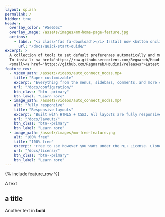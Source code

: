 ```yaml
---
layout: splash
permalink: /
hidden: true
header:
  overlay_color: "#5e616c"
  overlay_image: /assets/images/mm-home-page-feature.jpg
  actions:
    - label: "<i class='fas fa-download'></i> Install now <button onclick="copy_to_clipboard('two')">copy second</button>"
      url: "/docs/quick-start-guide/"
excerpt: >
  A collection of tools to set default preferences automatically and make Houdini more usable and stable.<br />
  To install: <a href="https://raw.githubusercontent.com/Regnareb/Houdini/refs/heads/main/python2.7libs/tools/installer.py">paste this script</a> to Houdini > Window > Python Source Editor > Accept
  <small><a href="https://github.com/Regnareb/Houdini/releases">Latest release v0.3.1</a></small>
feature_row:
  - video_path: /assets/videos/auto_connect_nodes.mp4
    title: "Super customizable"
    excerpt: "Everything from the menus, sidebars, comments, and more can be configured or set with YAML Front Matter."
    url: "/docs/configuration/"
    btn_class: "btn--primary"
    btn_label: "Learn more"
  - image_path: /assets/videos/auto_connect_nodes.mp4
    alt: "fully responsive"
    title: "Responsive layouts"
    excerpt: "Built with HTML5 + CSS3. All layouts are fully responsive with helpers to augment your content."
    url: "/docs/layouts/"
    btn_class: "btn--primary"
    btn_label: "Learn more"
  - image_path: /assets/images/mm-free-feature.png
    alt: "100% free"
    title: "100% free"
    excerpt: "Free to use however you want under the MIT License. Clone it, fork it, customize it... whatever!"
    url: "/docs/license/"
    btn_class: "btn--primary"
    btn_label: "Learn more"      
---
```


{% include feature_row %} 


A text

## a title

Another text in **bold**
